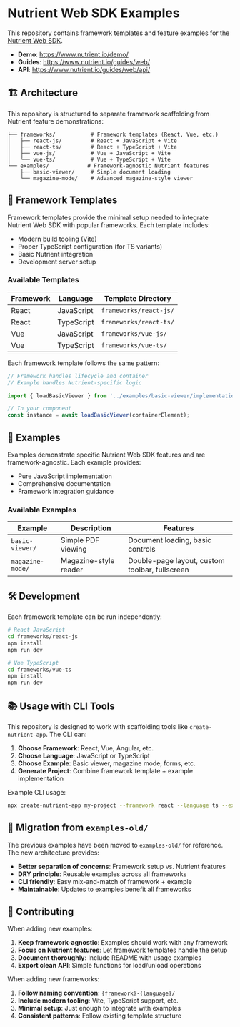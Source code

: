 # Nutrient Web SDK Examples

This repository contains framework templates and feature examples for the [Nutrient Web SDK](https://www.nutrient.io/sdk/web).

- **Demo**: https://www.nutrient.io/demo/
- **Guides**: https://www.nutrient.io/guides/web/
- **API**: https://www.nutrient.io/guides/web/api/

## 🏗️ Architecture

This repository is structured to separate framework scaffolding from Nutrient feature demonstrations:

```
├── frameworks/           # Framework templates (React, Vue, etc.)
│   ├── react-js/         # React + JavaScript + Vite
│   ├── react-ts/         # React + TypeScript + Vite  
│   ├── vue-js/           # Vue + JavaScript + Vite
│   └── vue-ts/           # Vue + TypeScript + Vite
└── examples/            # Framework-agnostic Nutrient features
    ├── basic-viewer/     # Simple document loading
    └── magazine-mode/    # Advanced magazine-style viewer
```

## 🚀 Framework Templates

Framework templates provide the minimal setup needed to integrate Nutrient Web SDK with popular frameworks. Each template includes:

- Modern build tooling (Vite)
- Proper TypeScript configuration (for TS variants)
- Basic Nutrient integration
- Development server setup

### Available Templates

| Framework | Language | Template Directory |
|-----------|----------|-------------------|
| React     | JavaScript | `frameworks/react-js/` |
| React     | TypeScript | `frameworks/react-ts/` |
| Vue       | JavaScript | `frameworks/vue-js/` |
| Vue       | TypeScript | `frameworks/vue-ts/` |

Each framework template follows the same pattern:
```javascript
// Framework handles lifecycle and container
// Example handles Nutrient-specific logic

import { loadBasicViewer } from '../examples/basic-viewer/implementation.js';

// In your component
const instance = await loadBasicViewer(containerElement);
```

## 🎯 Examples

Examples demonstrate specific Nutrient Web SDK features and are framework-agnostic. Each example provides:

- Pure JavaScript implementation
- Comprehensive documentation
- Framework integration guidance

### Available Examples

| Example | Description | Features |
|---------|-------------|----------|
| `basic-viewer/` | Simple PDF viewing | Document loading, basic controls |
| `magazine-mode/` | Magazine-style reader | Double-page layout, custom toolbar, fullscreen |

## 🛠️ Development

Each framework template can be run independently:

```bash
# React JavaScript
cd frameworks/react-js
npm install
npm run dev

# Vue TypeScript  
cd frameworks/vue-ts
npm install
npm run dev
```

## 📚 Usage with CLI Tools

This repository is designed to work with scaffolding tools like `create-nutrient-app`. The CLI can:

1. **Choose Framework**: React, Vue, Angular, etc.
2. **Choose Language**: JavaScript or TypeScript  
3. **Choose Example**: Basic viewer, magazine mode, forms, etc.
4. **Generate Project**: Combine framework template + example implementation

Example CLI usage:
```bash
npx create-nutrient-app my-project --framework react --language ts --example magazine-mode
```

## 🔄 Migration from `examples-old/`

The previous examples have been moved to `examples-old/` for reference. The new architecture provides:

- **Better separation of concerns**: Framework setup vs. Nutrient features
- **DRY principle**: Reusable examples across all frameworks  
- **CLI friendly**: Easy mix-and-match of framework + example
- **Maintainable**: Updates to examples benefit all frameworks

## 🤝 Contributing

When adding new examples:

1. **Keep framework-agnostic**: Examples should work with any framework
2. **Focus on Nutrient features**: Let framework templates handle the setup
3. **Document thoroughly**: Include README with usage examples
4. **Export clean API**: Simple functions for load/unload operations

When adding new frameworks:
1. **Follow naming convention**: `{framework}-{language}/`
2. **Include modern tooling**: Vite, TypeScript support, etc.
3. **Minimal setup**: Just enough to integrate with examples
4. **Consistent patterns**: Follow existing template structure